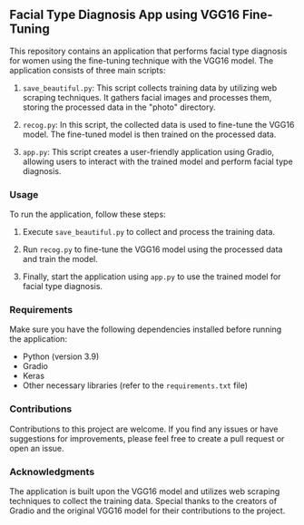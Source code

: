 ## Facial Type Diagnosis App using VGG16 Fine-Tuning

This repository contains an application that performs facial type diagnosis for women using the fine-tuning technique with the VGG16 model. The application consists of three main scripts:

1. `save_beautiful.py`: This script collects training data by utilizing web scraping techniques. It gathers facial images and processes them, storing the processed data in the "photo" directory.

2. `recog.py`: In this script, the collected data is used to fine-tune the VGG16 model. The fine-tuned model is then trained on the processed data.

3. `app.py`: This script creates a user-friendly application using Gradio, allowing users to interact with the trained model and perform facial type diagnosis.

### Usage

To run the application, follow these steps:

1. Execute `save_beautiful.py` to collect and process the training data.

2. Run `recog.py` to fine-tune the VGG16 model using the processed data and train the model.

3. Finally, start the application using `app.py` to use the trained model for facial type diagnosis.

### Requirements

Make sure you have the following dependencies installed before running the application:

- Python (version 3.9)
- Gradio
- Keras
- Other necessary libraries (refer to the `requirements.txt` file)


### Contributions

Contributions to this project are welcome. If you find any issues or have suggestions for improvements, please feel free to create a pull request or open an issue.

### Acknowledgments

The application is built upon the VGG16 model and utilizes web scraping techniques to collect the training data. Special thanks to the creators of Gradio and the original VGG16 model for their contributions to the project.
